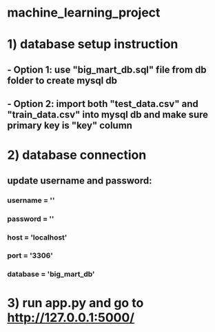 # machine_learning_project
#
# 1) database setup instruction
## - Option 1: use "big_mart_db.sql" file from db folder to create mysql db
## - Option 2: import both "test_data.csv" and "train_data.csv" into mysql db and make sure primary key is "key" column
#
# 2) database connection
## update username and password:
### username = ''
### password = ''
### host = 'localhost'
### port = '3306'
### database = 'big_mart_db'
#
# 3) run app.py and go to http://127.0.0.1:5000/
